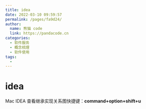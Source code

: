 ```yaml
---
title: idea
date: 2022-03-10 09:59:57
permalink: /pages/fa9d24/
author: 
  name: 熊猫 code
  link: https://pandacode.cn
categories: 
  - 软件服务
  - 概念梳理
  - 软件使用
tags: 
  - 
---
```


# idea

Mac IDEA 查看继承实现关系图快捷键：**command+option+shift+u**
